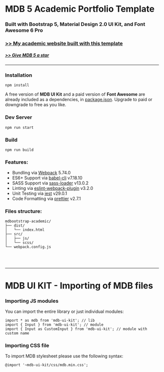 # MDB 5 Academic Portfolio Template

### Built with Bootstrap 5, Material Design 2.0 UI Kit, and Font Awesome 6 Pro

### [>> My academic website built with this template](https://www.cs.toronto.edu/~ming/)
##### [>> Give MDB 5 a star](https://github.com/mdbootstrap/mdb-ui-kit/)

___

### Installation
```
npm install
```
A free version of **MDB UI Kit** and a paid version of **Font Awesome** are already included as a dependencies, in 
[package.json](package.json). 
Upgrade to paid or downgrade to free as you like.
### Dev Server
```
npm run start
```

### Build
```
npm run build
```

### Features:

* Bundling via [Webpack](https://github.com/webpack/webpack) 5.74.0
* ES6+ Support via [babel-cli](https://github.com/babel/babel) v7.18.10
* SASS Support via [sass-loader](https://github.com/webpack-contrib/sass-loader) v13.0.2
* Linting via [eslint-webpack-plugin](https://github.com/webpack-contrib/eslint-webpack-plugin) v3.2.0
* Unit Testing via [jest](https://github.com/facebook/jest) v29.0.1
* Code Formatting via [prettier](https://github.com/prettier/prettier) v2.7.1

### Files structure:

```
mdbootstrap-academic/
├── dist/
│   └── index.html
├── src/
│   ├── js/
│   └── scss/
└── webpack.config.js
```
<br><br>

___

# MDB UI KIT - Importing of MDB files

### Importing JS modules
You can import the entire library or just individual modules:
```
import * as mdb from 'mdb-ui-kit'; // lib
import { Input } from 'mdb-ui-kit'; // module
import { Input as CustomInput } from 'mdb-ui-kit'; // module with custom name
```

### Importing CSS file
To import MDB stylesheet please use the following syntax:
```
@import '~mdb-ui-kit/css/mdb.min.css';
```
